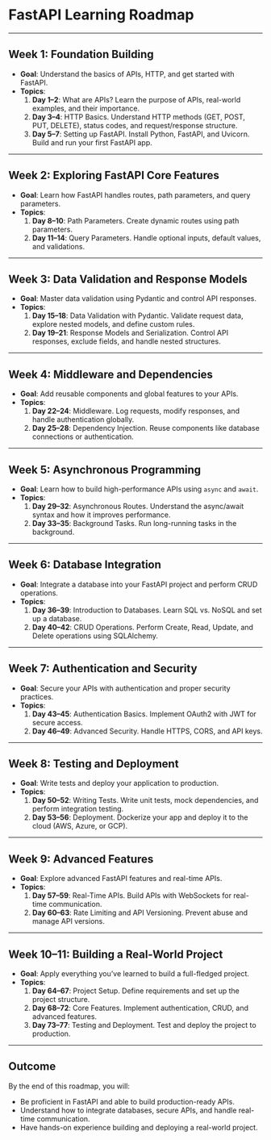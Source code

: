 # **FastAPI Learning Roadmap**

---

## **Week 1: Foundation Building**
- **Goal**: Understand the basics of APIs, HTTP, and get started with FastAPI.
- **Topics**:
  1. **Day 1–2**: What are APIs? Learn the purpose of APIs, real-world examples, and their importance.
  2. **Day 3–4**: HTTP Basics. Understand HTTP methods (GET, POST, PUT, DELETE), status codes, and request/response structure.
  3. **Day 5–7**: Setting up FastAPI. Install Python, FastAPI, and Uvicorn. Build and run your first FastAPI app.

---

## **Week 2: Exploring FastAPI Core Features**
- **Goal**: Learn how FastAPI handles routes, path parameters, and query parameters.
- **Topics**:
  1. **Day 8–10**: Path Parameters. Create dynamic routes using path parameters.
  2. **Day 11–14**: Query Parameters. Handle optional inputs, default values, and validations.

---

## **Week 3: Data Validation and Response Models**
- **Goal**: Master data validation using Pydantic and control API responses.
- **Topics**:
  1. **Day 15–18**: Data Validation with Pydantic. Validate request data, explore nested models, and define custom rules.
  2. **Day 19–21**: Response Models and Serialization. Control API responses, exclude fields, and handle nested structures.

---

## **Week 4: Middleware and Dependencies**
- **Goal**: Add reusable components and global features to your APIs.
- **Topics**:
  1. **Day 22–24**: Middleware. Log requests, modify responses, and handle authentication globally.
  2. **Day 25–28**: Dependency Injection. Reuse components like database connections or authentication.

---

## **Week 5: Asynchronous Programming**
- **Goal**: Learn how to build high-performance APIs using `async` and `await`.
- **Topics**:
  1. **Day 29–32**: Asynchronous Routes. Understand the async/await syntax and how it improves performance.
  2. **Day 33–35**: Background Tasks. Run long-running tasks in the background.

---

## **Week 6: Database Integration**
- **Goal**: Integrate a database into your FastAPI project and perform CRUD operations.
- **Topics**:
  1. **Day 36–39**: Introduction to Databases. Learn SQL vs. NoSQL and set up a database.
  2. **Day 40–42**: CRUD Operations. Perform Create, Read, Update, and Delete operations using SQLAlchemy.

---

## **Week 7: Authentication and Security**
- **Goal**: Secure your APIs with authentication and proper security practices.
- **Topics**:
  1. **Day 43–45**: Authentication Basics. Implement OAuth2 with JWT for secure access.
  2. **Day 46–49**: Advanced Security. Handle HTTPS, CORS, and API keys.

---

## **Week 8: Testing and Deployment**
- **Goal**: Write tests and deploy your application to production.
- **Topics**:
  1. **Day 50–52**: Writing Tests. Write unit tests, mock dependencies, and perform integration testing.
  2. **Day 53–56**: Deployment. Dockerize your app and deploy it to the cloud (AWS, Azure, or GCP).

---

## **Week 9: Advanced Features**
- **Goal**: Explore advanced FastAPI features and real-time APIs.
- **Topics**:
  1. **Day 57–59**: Real-Time APIs. Build APIs with WebSockets for real-time communication.
  2. **Day 60–63**: Rate Limiting and API Versioning. Prevent abuse and manage API versions.

---

## **Week 10–11: Building a Real-World Project**
- **Goal**: Apply everything you’ve learned to build a full-fledged project.
- **Topics**:
  1. **Day 64–67**: Project Setup. Define requirements and set up the project structure.
  2. **Day 68–72**: Core Features. Implement authentication, CRUD, and advanced features.
  3. **Day 73–77**: Testing and Deployment. Test and deploy the project to production.

---

## **Outcome**
By the end of this roadmap, you will:
- Be proficient in FastAPI and able to build production-ready APIs.
- Understand how to integrate databases, secure APIs, and handle real-time communication.
- Have hands-on experience building and deploying a real-world project.
